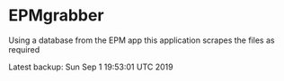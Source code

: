 # EPMgrabber
Using a database from the EPM app this application scrapes the files as required


Latest backup: Sun Sep 1 19:53:01 UTC 2019
